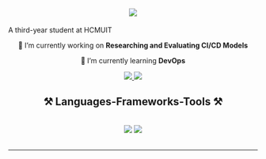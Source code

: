 <h1 align="center">
    <img src="https://readme-typing-svg.herokuapp.com/?font=Righteous&size=35&center=true&vCenter=true&width=500&height=70&duration=4000&lines=Hi+There!+👋;+I'm+Hoàng+Trí+Tường!;" />
</h1
  
<h3 align="center">A third-year student at HCMUIT</h3>

<br/>

<div align="center">
 
 🔭 I’m currently working on **Researching and Evaluating CI/CD Models**
 
 🌱 I’m currently learning **DevOps**

 </div>
 
<div align="center"> 
  <a href="mailto:trituongdesu@gmail.com">
    <img src="https://img.shields.io/badge/Gmail-333333?style=for-the-badge&logo=gmail&logoColor=red" />
  </a>
  <a href="www.linkedin.com/in/trituong" target="_blank">
    <img src="https://img.shields.io/badge/LinkedIn-0077B5?style=for-the-badge&logo=linkedin&logoColor=white" target="_blank" />
  </a>
</div>

<h2 align="center">⚒️ Languages-Frameworks-Tools ⚒️</h2>
<br/>
<div align="center">
    <img src="https://skillicons.dev/icons?i=docker,kubernetes,aws,azure,vscode,github,githubactions,git" />
    <img src="https://skillicons.dev/icons?i=linux,python,javascript,c,cpp,html,css" /><br>
</div>

<br/>
<hr/>

